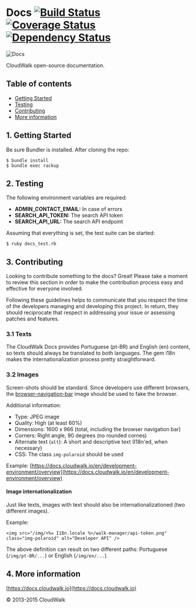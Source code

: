 # Docs [![Build Status](https://travis-ci.org/cloudwalkio/cloudwalk-docs.svg?branch=master)](https://travis-ci.org/cloudwalkio/cloudwalk-docs) [![Coverage Status](https://img.shields.io/coveralls/cloudwalkio/cloudwalk-docs.svg)](https://coveralls.io/r/cloudwalkio/cloudwalk-docs?branch=master) [![Dependency Status](https://gemnasium.com/cloudwalkio/cloudwalk-docs.png)](https://gemnasium.com/cloudwalkio/cloudwalk-docs)

![Docs](https://dl.dropboxusercontent.com/u/440273/docs.png)

CloudWalk open-source documentation.

## Table of contents

* [Getting Started](#getting-started)
* [Testing](#testing)
* [Contributing](#contributing)
* [More information](#more-information)

## 1. Getting Started

Be sure Bundler is installed. After cloning the repo:

```console
$ bundle install
$ bundle exec rackup
```
## 2. Testing

The following environment variables are required:

- **ADMIN_CONTACT_EMAIL:** In case of errors
- **SEARCH_API_TOKEN:** The search API token
- **SEARCH_API_URL:** The search API endpoint

Assuming that everything is set, the test suite can be started:

```console
$ ruby docs_test.rb
```

## 3. Contributing

Looking to contribute something to the docs? Great! Please take a moment to review this section in order to make the contribution process easy and effective for everyone involved.

Following these guidelines helps to communicate that you respect the time of the developers managing and developing this project. In return, they should reciprocate that respect in addressing your issue or assessing patches and features.

### 3.1 Texts

The CloudWalk Docs provides Portuguese (pt-BR) and English (en) content, so texts should always be translated to both languages. The gem i18n makes the internationalization process pretty straightforward.

### 3.2 Images

Screen-shots should be standard. Since developers use different browsers, the [browser-navigation-bar](https://docs.cloudwalk.io/img/browser-navigation-bar.jpg) image should be used to fake the browser.

Additional information:

  - Type: JPEG image
  - Quality: High (at least 60%)
  - Dimensions: 1600 x 966 (total, including the browser navigation bar)
  - Corners: Right angle, 90 degrees (no rounded cornes)
  - Alternate text (`alt`): A short and descriptive text (I18n'ed, when necessary)
  - CSS: The class `img-polaroid` should be used

Example: [https://docs.cloudwalk.io/en/development-environment/overview](https://docs.cloudwalk.io/en/development-environment/overview)

#### Image internationalization

Just like texts, images with text should also be internationalizationed (two different images).

Example:

```erb
<img src="/img/<%= I18n.locale %>/walk-manager/api-token.png" class="img-polaroid" alt="Developer API" />
```

The above definition can result on two different paths: Portuguese (`/img/pt-BR/...`) or English (`/img/en/...`).

## 4. More information

[https://docs.cloudwalk.io](https://docs.cloudwalk.io)

© 2013-2015 CloudWalk
